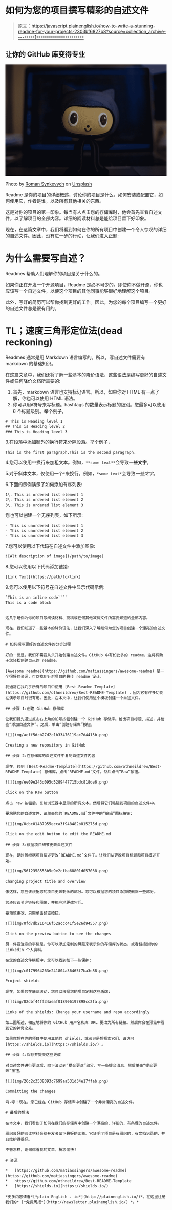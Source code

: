 # 如何为您的项目撰写精彩的自述文件

> 原文：<https://javascript.plainenglish.io/how-to-write-a-stunning-readme-for-your-projects-2303bf6827b8?source=collection_archive---------1----------------------->

## 让你的 GitHub 库变得专业

![](img/60c82226cdfac133233f4ffcdc914d5b.png)

Photo by [Roman Synkevych](https://unsplash.com/@synkevych?utm_source=medium&utm_medium=referral) on [Unsplash](https://unsplash.com?utm_source=medium&utm_medium=referral)

Readme 是你的项目的详细概述，讨论你的项目是什么，如何安装或配置它，如何使用它，作者是谁，以及所有其他相关的东西。

这是对你的项目的第一印象。每当有人点击您的存储库时，他会首先查看自述文件，以了解项目的全部内容。详细的阅读材料总是能给项目留下好印象。

现在，在这篇文章中，我们将看到如何在你的所有项目中创建一个令人惊叹的详细的自述文件。因此，没有进一步的行动，让我们进入正题:

# 为什么需要写自述？

Readmes 帮助人们理解你的项目是关于什么的。

如果你正在开发一个开源项目，Readme 是必不可少的。即使你不做开源，你也应该写一个自述文件，以便这个项目的其他同事能够很好地理解这个项目。

此外，写好的简历可以帮你找到更好的工作。因此，为您的每个项目编写一个更好的自述文件总是很有用的。

# TL；速度三角形定位法(dead reckoning)

Readmes 通常是用 Markdown 语言编写的。所以，写自述文件需要有 markdown 的基础知识。

在这篇文章中，我们还将了解一些基本的降价语法，这些语法是编写更好的自述文件或任何降价文档所需要的:

1.  首先，markdown 语言也支持标记语言。所以，如果你对 HTML 有一点了解，你也可以使用 HTML 语法。
2.  你可以用`#`符号来写标题。hashtags 的数量表示标题的级别。您最多可以使用 6 个标题级别。举个例子，

```
# This is Heading level 1
## This is Heading level 2
### This is Heading level 3
```

3.在段落中添加额外的换行符来分隔段落。举个例子，

```
This is the first paragraph.This is the second paragraph.
```

4.您可以使用`**`换行来加粗文本。例如，`**some text**`会导致**一些文字**。

5.对于斜体文本，仅使用一个`*`来换行。例如，`*some text*`会导致*一些文字*。

6.下面的示例演示了如何添加有序列表:

```
1\. This is ordered list element 1
2\. This is ordered list element 2
3\. This is ordered list element 3
```

您也可以创建一个无序列表，如下所示:

```
- This is unordered list element 1
- This is unordered list element 2
- This is unordered list element 3
```

7.您可以使用以下代码在自述文件中添加图像:

```
![Alt description of image](/path/to/image) 
```

8.您可以使用以下代码添加链接:

```
[Link Text](https://path/to/link) 
```

9.您可以使用以下符号在自述文件中显示代码示例:

```
`This is an inline code````
This is a code block
```
```

这几乎是你为你的项目写阅读材料、投稿或任何其他减价文件所需要知道的全部内容。

现在，我们知道了一些基本的降价语法，让我们深入了解如何为您的项目创建一个漂亮的自述文件。

# 如何撰写更好的自述文件的分步过程

好的一面是，我们不需要从头开始创建自述文件。GitHub 中有如此多的 readme，这将有助于您轻松创建自己的 readme。

[Awesome readme](https://github.com/matiassingers/awesome-readme) 是一个很好的资源，可以找到针对项目的最佳 readme 设计。

我通常在我几乎所有的项目中使用 [Best-Readme-Template](https://github.com/othneildrew/Best-README-Template) ，因为它有许多功能在演示项目时很有用。因此，在本文中，让我们使用这个模板创建一个自述文件。

## 步骤 1:创建 GitHub 存储库

让我们首先通过点击右上角的加号按钮创建一个 GitHub 存储库。给出项目标题、描述，并检查“添加自述文件”。之后，单击“创建存储库”按钮。

![](img/aeff5dcb27d2c1b33476119ac7d4415b.png)

Creating a new repository in GitHub

## 步骤 2:在存储库的自述文件中复制自述文件内容

现在，转到 [Best-Readme-Template](https://github.com/othneildrew/Best-README-Template) 存储库，点击`README.md`文件。然后点击“Raw”按钮。

![](img/ee09e243d095d5289447715bdc818de6.png)

Click on the Raw button

点击 raw 按钮后，复制浏览器中显示的所有文本。然后将它们粘贴到项目的自述文件中。

要粘贴您的自述文件，请单击您的`README.md`文件中的“编辑”图标按钮:

![](img/0cbc01487955ecca3f948482b815275d.png)

Click on the edit button to edit the README.md

## 步骤 3:根据项目细节更改自述文件

现在，是时候根据项目描述更改`README.md`文件了。让我们从更改项目标题和项目概述开始。

![](img/5612358553b5e9e2cfba68801d057038.png)

Changing project title and overview

像这样，您应该根据您的项目更改剩余的部分。您可以根据您的项目添加或删除一些部分。

您还应该关注链接和图像，并相应地更改它们。

要预览更改，只需单击预览按钮。

![](img/0fd7db216416f52accc41f5e26d94557.png)

Click on the preview button to see the changes

另一件要注意的事情是，你可以添加定制的屏蔽来表示你的存储库的状态，或者链接到你的 LinkedIn 个人资料。

在您的自述文件模板中，您可以找到如下一些保护:

![](img/c0179964263e241804a36465f7ba3e88.png)

Project shields

现在，如果您在底部滚动，您可以根据您的项目定制这些盾牌:

![](img/82dbf44ff34aeaf018906197898cc2fa.png)

Links of the shields: Change your username and repo accordingly

如上图所述，相应地将你的 GitHub 用户名和库 URL 更改为所有链接。然后你会在预览中看到它的神奇之处。

如果你想在你的项目中使用其他的 shields，或者只是想探索它们，请访问 [https://shields.io](https://shields.io/) 。

## 步骤 4:保存并提交这些更改

对自述文件进行更改后，向下滚动到“提交更改”部分，写一条提交消息，然后单击“提交更改”按钮。

![](img/26c2c3538393c7699aa531d34e17ffab.png)

Committing the changes

呜-呼！现在，您已经在 GitHub 存储库中创建了一个非常漂亮的自述文件。

# 最后的想法

在本文中，我们看到了如何在我们的存储库中创建一个漂亮的、详细的、有条理的自述文件。

组织良好的阅读材料会给开发者留下最好的印象。它证明了项目是有组织的，有文档记录的，并且维护得很好。

不管怎样，谢谢你看我的文章。祝您愉快！

# 资源

*   [https://github.com/matiassingers/awesome-readme](https://github.com/matiassingers/awesome-readme)
*   https://github.com/othneildrew/Best-README-Template
*   [https://shields.io](https://shields.io/)

*更多内容请看*[*plain English . io*](http://plainenglish.io/)*。在这里注册我们的* [*免费周报*](http://newsletter.plainenglish.io/) *。*